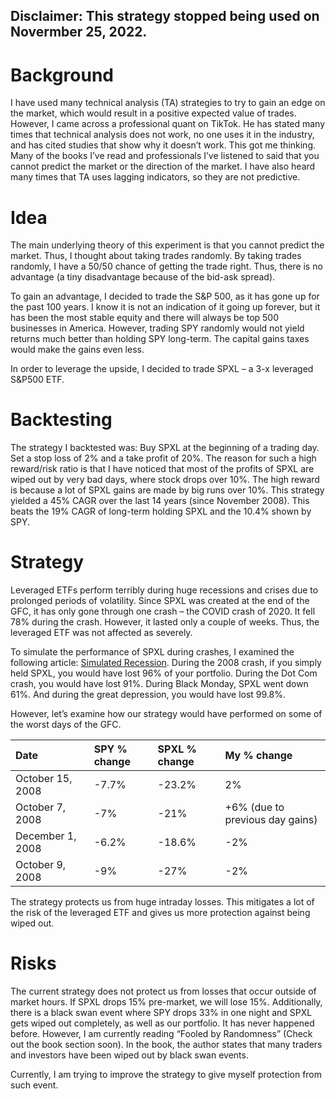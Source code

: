## Disclaimer: This strategy stopped being used on Novermber 25, 2022.

# Background

I have used many technical analysis (TA) strategies to try to gain an edge on the market, which would result in a positive expected value of trades. However, I came across a professional quant on TikTok. He has stated many times that technical analysis does not work, no one uses it in the industry, and has cited studies that show why it doesn’t work. This got me thinking. Many of the books I’ve read and professionals I’ve listened to said that you cannot predict the market or the direction of the market. I have also heard many times that TA uses lagging indicators, so they are not predictive.

# Idea

The main underlying theory of this experiment is that you cannot predict the market. Thus, I thought about taking trades randomly. By taking trades randomly, I have a 50/50 chance of getting the trade right. Thus, there is no advantage (a tiny disadvantage because of the bid-ask spread).

To gain an advantage, I decided to trade the S&P 500, as it has gone up for the past 100 years. I know it is not an indication of it going up forever, but it has been the most stable equity and there will always be top 500 businesses in America. However, trading SPY randomly would not yield returns much better than holding SPY long-term. The capital gains taxes would make the gains even less.

In order to leverage the upside, I decided to trade SPXL – a 3-x leveraged S&P500 ETF.

# Backtesting

The strategy I backtested was: Buy SPXL at the beginning of a trading day. Set a stop loss of 2% and a take profit of 20%. The reason for such a high reward/risk ratio is that I have noticed that most of the profits of SPXL are wiped out by very bad days, where stock drops over 10%. The high reward is because a lot of SPXL gains are made by big runs over 10%. This strategy yielded a 45% CAGR over the last 14 years (since November 2008). This beats the 19% CAGR of long-term holding SPXL and the 10.4% shown by SPY.

# Strategy

Leveraged ETFs perform terribly during huge recessions and crises due to prolonged periods of volatility. Since SPXL was created at the end of the GFC, it has only gone through one crash – the COVID crash of 2020. It fell 78% during the crash. However, it lasted only a couple of weeks. Thus, the leveraged ETF was not affected as severely.

To simulate the performance of SPXL during crashes, I examined the following article: [Simulated Recession](https://seekingalpha.com/article/4291679-spxl-simulated-recession-performance). During the 2008 crash, if you simply held SPXL, you would have lost 96% of your portfolio. During the Dot Com crash, you would have lost 91%. During Black Monday, SPXL went down 61%. And during the great depression, you would have lost 99.8%.

However, let’s examine how our strategy would have performed on some of the worst days of the GFC.

| Date | SPY % change | SPXL % change | My % change |
| :--- | :--- | :--- | :--- |
| October 15, 2008 | -7.7% |  -23.2% | 2%
| October 7, 2008 | -7%| -21% | +6% (due to previous day gains)
| December 1, 2008 | -6.2% | -18.6% | -2% |
| October 9, 2008 | -9% | -27% | -2% |

The strategy protects us from huge intraday losses. This mitigates a lot of the risk of the leveraged ETF and gives us more protection against being wiped out.

# Risks

The current strategy does not protect us from losses that occur outside of market hours. If SPXL drops 15% pre-market, we will lose 15%. Additionally, there is a black swan event where SPY drops 33% in one night and SPXL gets wiped out completely, as well as our portfolio. It has never happened before. However, I am currently reading “Fooled by Randomness” (Check out the book section soon). In the book, the author states that many traders and investors have been wiped out by black swan events.

Currently, I am trying to improve the strategy to give myself protection from such event.

